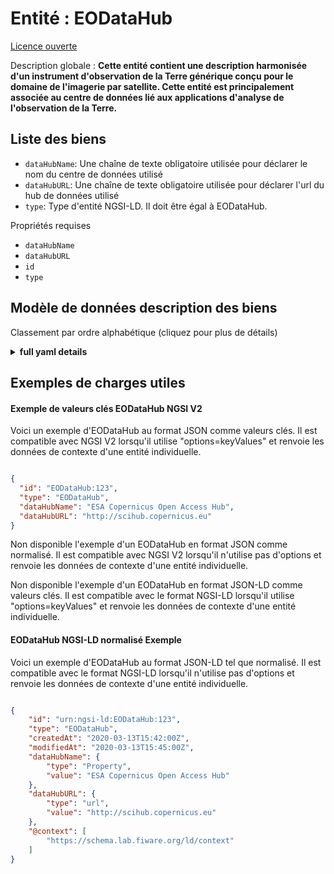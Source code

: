 Entité : EODataHub  
==================  
[Licence ouverte](https://github.com/smart-data-models//dataModel.SatelliteImagery/blob/master/EODataHub/LICENSE.md)  
Description globale : **Cette entité contient une description harmonisée d'un instrument d'observation de la Terre générique conçu pour le domaine de l'imagerie par satellite. Cette entité est principalement associée au centre de données lié aux applications d'analyse de l'observation de la Terre.**  

## Liste des biens  

- `dataHubName`: Une chaîne de texte obligatoire utilisée pour déclarer le nom du centre de données utilisé  - `dataHubURL`: Une chaîne de texte obligatoire utilisée pour déclarer l'url du hub de données utilisé  - `type`: Type d'entité NGSI-LD. Il doit être égal à EODataHub.    
Propriétés requises  
- `dataHubName`  - `dataHubURL`  - `id`  - `type`  ## Modèle de données description des biens  
Classement par ordre alphabétique (cliquez pour plus de détails)  
<details><summary><strong>full yaml details</strong></summary>    
```yaml  
EODataHub:    
  description: 'This entity contains a harmonised description of a generic EOInstrument made for the Satellite Imagerry domain. This entity is primarily associated with the data hub related to Earth Observation Analysis applications.'    
  properties:    
    dataHubName:    
      description: 'A mandatory text string used to declare the name of the used data hub'    
      type: Property    
      x-ngsi:    
        model: https://schema.org/Text    
    dataHubURL:    
      description: 'A mandatory text string used to declare the url of the used data hub'    
      type: Property    
      x-ngsi:    
        model: https://schema.org/url    
    type:    
      description: 'NGSI-LD Entity Type. It must be equal to EODataHub.'    
      enum:    
        - EODataHub    
      type: Property    
  required:    
    - id    
    - type    
    - dataHubName    
    - dataHubURL    
  type: object    
```  
</details>    
## Exemples de charges utiles  
#### Exemple de valeurs clés EODataHub NGSI V2  
Voici un exemple d'EODataHub au format JSON comme valeurs clés. Il est compatible avec NGSI V2 lorsqu'il utilise "options=keyValues" et renvoie les données de contexte d'une entité individuelle.  
```json  
{  
  "id": "EODataHub:123",  
  "type": "EODataHub",  
  "dataHubName": "ESA Copernicus Open Access Hub",  
  "dataHubURL": "http://scihub.copernicus.eu"  
}  
```  
Non disponible l'exemple d'un EODataHub en format JSON comme normalisé. Il est compatible avec NGSI V2 lorsqu'il n'utilise pas d'options et renvoie les données de contexte d'une entité individuelle.  
Non disponible l'exemple d'un EODataHub en format JSON-LD comme valeurs clés. Il est compatible avec le format NGSI-LD lorsqu'il utilise "options=keyValues" et renvoie les données de contexte d'une entité individuelle.  
#### EODataHub NGSI-LD normalisé Exemple  
Voici un exemple d'EODataHub au format JSON-LD tel que normalisé. Il est compatible avec le format NGSI-LD lorsqu'il n'utilise pas d'options et renvoie les données de contexte d'une entité individuelle.  
```json  
{  
    "id": "urn:ngsi-ld:EODataHub:123",  
    "type": "EODataHub",  
    "createdAt": "2020-03-13T15:42:00Z",  
    "modifiedAt": "2020-03-13T15:45:00Z",  
    "dataHubName": {  
        "type": "Property",  
        "value": "ESA Copernicus Open Access Hub"  
    },  
    "dataHubURL": {  
        "type": "url",  
        "value": "http://scihub.copernicus.eu"  
    },  
    "@context": [  
        "https://schema.lab.fiware.org/ld/context"  
    ]  
}  
```  
